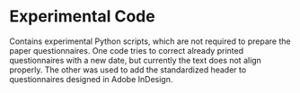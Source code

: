 # Experimental Code

Contains experimental Python scripts, which are not required to prepare the paper questionnaires.
One code tries to correct already printed questionnaires with a new date, but currently the text does not align properly. 
The other was used to add the standardized header to questionnaires designed in Adobe InDesign.
